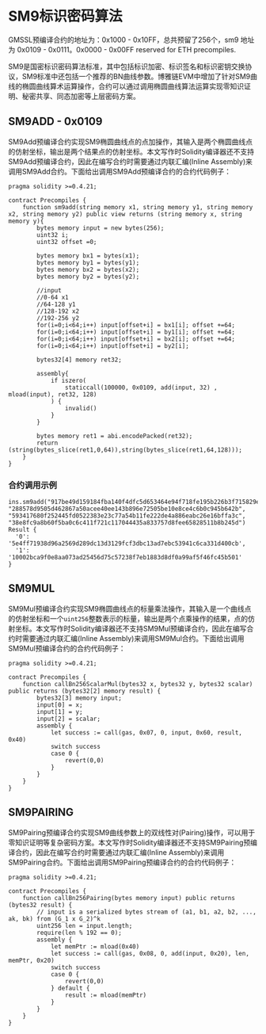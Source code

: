 # SM9标识密码算法

GMSSL预编译合约的地址为：0x1000 - 0x10FF，总共预留了256个，sm9 地址为 0x0109 - 0x0111。0x0000 - 0x00FF reserved for ETH precompiles.

SM9是国密标识密码算法标准，其中包括标识加密、标识签名和标识密钥交换协议，SM9标准中还包括一个推荐的BN曲线参数。博雅链EVM中增加了针对SM9曲线的椭圆曲线算术运算操作，合约可以通过调用椭圆曲线算法运算实现零知识证明、秘密共享、同态加密等上层密码方案。

## SM9ADD - 0x0109

SM9Add预编译合约实现SM9椭圆曲线点的点加操作，其输入是两个椭圆曲线点的仿射坐标，输出是两个结果点的仿射坐标。本文写作时Solidity编译器还不支持SM9Add预编译合约，因此在编写合约时需要通过内联汇编(Inline Assembly)来调用SM9Add合约。下面给出调用SM9Add预编译合约的合约代码例子：

```solidity
pragma solidity >=0.4.21;

contract Precompiles {
    function sm9add(string memory x1, string memory y1, string memory x2, string memory y2) public view returns (string memory x, string memory y){
        bytes memory input = new bytes(256);
        uint32 i;
        uint32 offset =0;

        bytes memory bx1 = bytes(x1);
        bytes memory by1 = bytes(y1);
        bytes memory bx2 = bytes(x2);
        bytes memory by2 = bytes(y2);

        //input
        //0-64 x1
        //64-128 y1
        //128-192 x2
        //192-256 y2
        for(i=0;i<64;i++) input[offset+i] = bx1[i]; offset +=64;
        for(i=0;i<64;i++) input[offset+i] = by1[i]; offset +=64;
        for(i=0;i<64;i++) input[offset+i] = bx2[i]; offset +=64;
        for(i=0;i<64;i++) input[offset+i] = by2[i];
        
        bytes32[4] memory ret32;

        assembly{
            if iszero(
                staticcall(100000, 0x0109, add(input, 32) , mload(input), ret32, 128)
            ) {
                invalid()
            }
        }

        bytes memory ret1 = abi.encodePacked(ret32);
        return (string(bytes_slice(ret1,0,64)),string(bytes_slice(ret1,64,128)));
    }
}
```

### 合约调用示例
```
ins.sm9add("917be49d159184fba140f4dfc5d653464e94f718fe195b226b3f715829e6e768", "288578d9505d462867a50acee40ee143b896e72505be10e8ce4c6b0c945b642b", "593417680f252445fd0522383e23c77a54b11fe222de4a886eabc26e16bffa3c", "38e8fc9a8b60f5ba0c6c411f721c117044435a833757d8fee65828511b8b245d")
Result {
  '0': '5e4ff71938d96a2569d289dc13d3129fcf3dbc13ad7ebc53941c6ca331d400cb',
  '1': '10002bca9f0e8aa073ad25456d75c57238f7eb1883d8df0a99af5f46fc45b501'
}
```

## SM9MUL

SM9Mul预编译合约实现SM9椭圆曲线点的标量乘法操作，其输入是一个曲线点的仿射坐标和一个`uint256`整数表示的标量，输出是两个点乘操作的结果，点的仿射坐标。本文写作时Solidity编译器还不支持SM9Mul预编译合约，因此在编写合约时需要通过内联汇编(Inline Assembly)来调用SM9Mul合约。下面给出调用SM9Mul预编译合约的合约代码例子：

```solidity
pragma solidity >=0.4.21;

contract Precompiles {
    function callBn256ScalarMul(bytes32 x, bytes32 y, bytes32 scalar) public returns (bytes32[2] memory result) {
        bytes32[3] memory input;
        input[0] = x;
        input[1] = y;
        input[2] = scalar;
        assembly {
            let success := call(gas, 0x07, 0, input, 0x60, result, 0x40)
            switch success
            case 0 {
                revert(0,0)
            }
        }
    }
}
```

## SM9PAIRING

SM9Pairing预编译合约实现SM9曲线参数上的双线性对(Pairing)操作，可以用于零知识证明等复杂密码方案。本文写作时Solidity编译器还不支持SM9Pairing预编译合约，因此在编写合约时需要通过内联汇编(Inline Assembly)来调用SM9Pairing合约。下面给出调用SM9Pairing预编译合约的合约代码例子：

```solidity
pragma solidity >=0.4.21;

contract Precompiles {
    function callBn256Pairing(bytes memory input) public returns (bytes32 result) {
        // input is a serialized bytes stream of (a1, b1, a2, b2, ..., ak, bk) from (G_1 x G_2)^k
        uint256 len = input.length;
        require(len % 192 == 0);
        assembly {
            let memPtr := mload(0x40)
            let success := call(gas, 0x08, 0, add(input, 0x20), len, memPtr, 0x20)
            switch success
            case 0 {
                revert(0,0)
            } default {
                result := mload(memPtr)
            }
        }
    }
}
```
